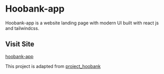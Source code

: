 # Hoobank-app
Hoobank-app is a website landing page with modern UI built with react js and tailwindcss.

## Visit Site
[hoobank-app](https://tk-hoobank-app.netlify.app/) 

This project is adapted from [project_hoobank](https://github.com/adrianhajdin/project_hoobank) 